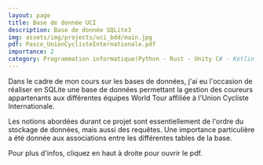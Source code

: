 ```yaml
---
layout: page
title: Base de donnée UCI
description: Base de donnée SQLite3
img: assets/img/projects/uci_bdd/main.jpg
pdf: Pasco_UnionCyclisteInternationale.pdf
importance: 2
category: Programmation informatique(Python - Rust - Unity C# - Kotlin - SQLite3)
---
```


Dans le cadre de mon cours sur les bases de données, j'ai eu l'occasion de réaliser en SQLite une base de données permettant la gestion des coureurs appartenants aux différentes équipes World Tour affiliée à l'Union Cycliste Internationale.

Les notions abordées durant ce projet sont essentiellement de l'ordre du stockage de données, mais aussi des requêtes. Une importance particulière a été donnée aux associations entre les différentes tables de la base.

Pour plus d'infos, cliquez en haut à droite pour ouvrir le pdf.
